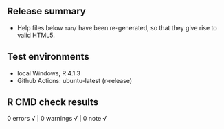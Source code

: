 ## Release summary

- Help files below `man/` have been re-generated, so that they give rise to valid HTML5.   

## Test environments

- local Windows, R 4.1.3
- Github Actions: ubuntu-latest (r-release)

## R CMD check results

0 errors √ | 0 warnings √ | 0 note √

